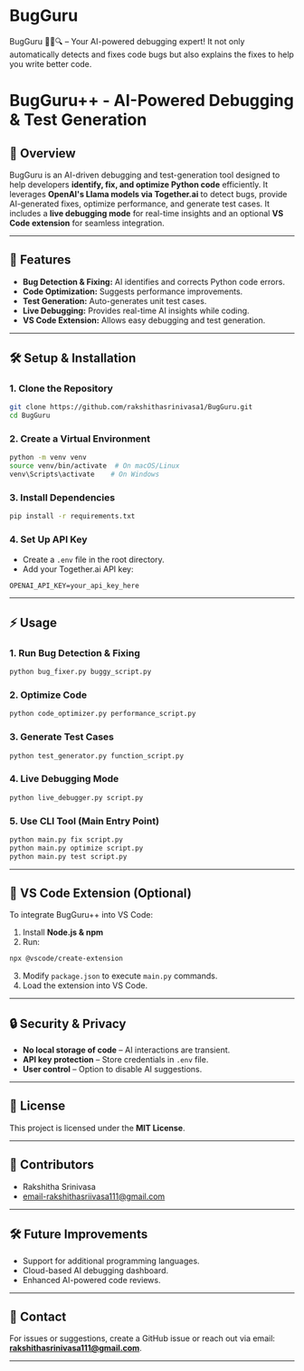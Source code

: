 # BugGuru
BugGuru 🧑‍💻🔍 – Your AI-powered debugging expert! It not only automatically detects and fixes code bugs but also explains the fixes to help you write better code. 
# BugGuru++ - AI-Powered Debugging & Test Generation

## 📌 Overview
BugGuru is an AI-driven debugging and test-generation tool designed to help developers **identify, fix, and optimize Python code** efficiently. It leverages **OpenAI's Llama models via Together.ai** to detect bugs, provide AI-generated fixes, optimize performance, and generate test cases. It includes a **live debugging mode** for real-time insights and an optional **VS Code extension** for seamless integration.

---

## 🚀 Features
- **Bug Detection & Fixing:** AI identifies and corrects Python code errors.
- **Code Optimization:** Suggests performance improvements.
- **Test Generation:** Auto-generates unit test cases.
- **Live Debugging:** Provides real-time AI insights while coding.
- **VS Code Extension:** Allows easy debugging and test generation.

---

## 🛠 Setup & Installation
### **1. Clone the Repository**
```bash
git clone https://github.com/rakshithasrinivasa1/BugGuru.git
cd BugGuru
```

### **2. Create a Virtual Environment**
```bash
python -m venv venv
source venv/bin/activate  # On macOS/Linux
venv\Scripts\activate    # On Windows
```

### **3. Install Dependencies**
```bash
pip install -r requirements.txt
```

### **4. Set Up API Key**
- Create a `.env` file in the root directory.
- Add your Together.ai API key:
```env
OPENAI_API_KEY=your_api_key_here
```

---

## ⚡ Usage
### **1. Run Bug Detection & Fixing**
```bash
python bug_fixer.py buggy_script.py
```

### **2. Optimize Code**
```bash
python code_optimizer.py performance_script.py
```

### **3. Generate Test Cases**
```bash
python test_generator.py function_script.py
```

### **4. Live Debugging Mode**
```bash
python live_debugger.py script.py
```

### **5. Use CLI Tool (Main Entry Point)**
```bash
python main.py fix script.py
python main.py optimize script.py
python main.py test script.py
```

---

## 📌 VS Code Extension (Optional)
To integrate BugGuru++ into VS Code:
1. Install **Node.js & npm**
2. Run:
```bash
npx @vscode/create-extension
```
3. Modify `package.json` to execute `main.py` commands.
4. Load the extension into VS Code.

---

## 🔒 Security & Privacy
- **No local storage of code** – AI interactions are transient.
- **API key protection** – Store credentials in `.env` file.
- **User control** – Option to disable AI suggestions.

---

## 📜 License
This project is licensed under the **MIT License**.

---

## 👥 Contributors
- Rakshitha Srinivasa  
- email-rakshithasriivasa111@gmail.com

---

## 🛠 Future Improvements
- Support for additional programming languages.
- Cloud-based AI debugging dashboard.
- Enhanced AI-powered code reviews.

---

## 📩 Contact
For issues or suggestions, create a GitHub issue or reach out via email: **rakshithasrinivasa111@gmail.com**.

---




